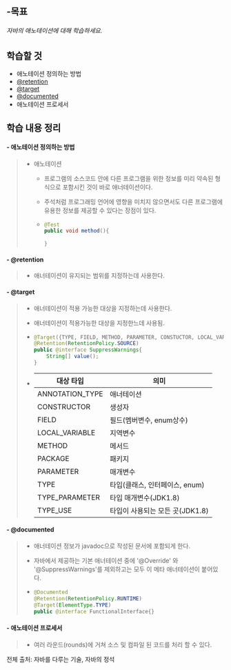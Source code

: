 ## -목표

###### 자바의 애노테이션에 대해 학습하세요.



## 학습할 것

- 애노테이션 정의하는 방법
- [@retention](https://github.com/retention)
- [@target](https://github.com/target)
- [@documented](https://github.com/documented)
- 애노테이션 프로세서



## 학습 내용 정리

#### - 애노테이션 정의하는 방법

> * 애노테이션
>
>   * 프로그램의 소스코드 안에 다른 프로그램을 위한 정보를 미리 약속된 형식으로 포함시킨 것이 바로 애너테이션이다.
>
>   * 주석처럼 프로그래밍 언어에 영향을 미치지 않으면서도 다른 프로그램에 유용한 정보를 제공할 수 있다는 장점이 있다.
>
>   * ```java
>     @Test
>     public void method(){
>         
>     }
>     ```

#### - @retention

> * 애너테이션이 유지되는 범위를 지정하는데 사용한다.

#### - @target

> * 애너테이션이 적용 가능한 대상을 지정하는데 사용한다.
>
> * 애너테이션이 적용가능한 대상을 지정한느데 사용됨.
>
> * ```java
>   @Target({TYPE, FIELD, METHOD, PARAMETER, CONSTUCTOR, LOCAL_VARIABLE})
>   @Retention(RetentionPolicy.SOURCE)
>   public @interface SuppressWarnings{
>       String[] value();
>   }
>   ```
>
> * | 대상 타입       | 의미                            |
>   | --------------- | ------------------------------- |
>   | ANNOTATION_TYPE | 애너테이션                      |
>   | CONSTRUCTOR     | 생성자                          |
>   | FIELD           | 필드(멤버변수, enum상수)        |
>   | LOCAL_VARIABLE  | 지역변수                        |
>   | METHOD          | 메서드                          |
>   | PACKAGE         | 패키지                          |
>   | PARAMETER       | 매개변수                        |
>   | TYPE            | 타입(클래스, 인터페이스, enum)  |
>   | TYPE_PARAMETER  | 타입 매개변수(JDK1.8)           |
>   | TYPE_USE        | 타입이 사용되는 모든 곳(JDK1.8) |

#### - @documented

> * 애너테이션 정보가 javadoc으로 작성된 문서에 포함되게 한다.
>
> * 자바에서 제공하는 기본 애너테이션 중에 '@Override' 와 '@SuppressWarnings'를 제외하고는 모두 이 메타 애너테이션이 붙어있다.
>
> * ```java
>   @Documented
>   @Retention(RetentionPolicy.RUNTIME)
>   @Target(ElementType.TYPE)
>   public @interface FunctionalInterface{}
>   ```

#### - 애노테이션 프로세서

> * 여러 라운드(rounds)에 거쳐 소스 및 컴파일 된 코드를 처리 할 수 있다.



전체 출처: 자바를 다루는 기술, 자바의 정석

